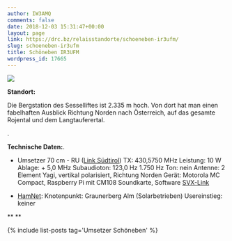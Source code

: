 ```yaml
---
author: IW3AMQ
comments: false
date: 2018-12-03 15:31:47+00:00
layout: page
link: https://drc.bz/relaisstandorte/schoeneben-ir3ufm/
slug: schoeneben-ir3ufm
title: Schöneben IR3UFM
wordpress_id: 17665
---
```


![](https://drc.bz/wp-content/uploads/2018/12/Schöneben-Jochlift.jpg)

**Standort:**





Die Bergstation des Sesselliftes ist 2.335 m hoch. Von dort hat man einen fabelhaften Ausblick Richtung Norden nach Österreich, auf das gesamte Rojental und dem Langtauferertal.




.







**Technische Daten:**.





 	
  * Umsetzer 70 cm - RU ([Link Südtirol](https://drc.bz/betriebsarten/linksuedtirol/))
TX: 430,5750 MHz
Leistung: 10 W
Ablage: + 5,0 MHz
Subaudioton: 123,0 Hz
1.750 Hz Ton: nein
Antenne: 2 Element Yagi, vertikal polarisiert, Richtung Norden
Gerät: Motorola MC Compact, Raspberry Pi mit CM108 Soundkarte, Software [SVX-Link](https://www.svxlink.org/)[
](http://www.allstarlink.org)



 	
  * [HamNet](http://hamnetdb.net/mapwindow.cgi?as=64600):
Knotenpunkt: Graunerberg Alm (Solarbetrieben)
Usereinstieg: keiner


** **

{% include list-posts tag='Umsetzer Schöneben' %}
